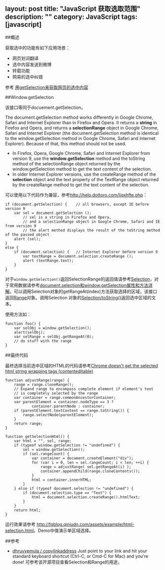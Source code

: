 layout: post
title: "JavaScript 获取选取范围"
description: ""
category: JavaScript
tags: [javascript]
---
##概述

获取选中的功能有如下应用场景：

- 网页划词翻译 
- 选中内容发送到微博 
- 转载功能 
- 网易的选中纠错 

参考 [用getSelection来获取网页的选中内容](http://classjs.com/2011/11/17/%E7%94%A8getselection%E6%9D%A5%E8%8E%B7%E5%8F%96%E7%BD%91%E9%A1%B5%E7%9A%84%E9%80%89%E4%B8%AD%E5%86%85%E5%AE%B9/)

<!--more-->

##Window.getSelection

该接口等同于docuement.getSelection。

The document.getSelection method works differently in Google Chrome, Safari and Internet Explorer than in Firefox and Opera. It returns a **string** in Firefox and Opera, and returns a **selectionRange** object in Google Chrome, Safari and Internet Explorer (the document.getSelection method is identical to the window.getSelection method in Google Chrome, Safari and Internet Explorer). Because of that, this method should not be used. 

- In Firefox, Opera, Google Chrome, Safari and Internet Explorer from version 9, use the **window.getSelection** method and the toString method of the selectionRange object returned by the window.getSelection method to get the text content of the selection.
- In older Internet Explorer versions, use the createRange method of the **selection** object and the text property of the TextRange object returned by the createRange method to get the text content of the selection.

可以使用以下代码作为兼容，参考<http://help.dottoro.com/ljqxhfte.php>：

    if (document.getSelection) {    // all browsers, except IE before version 9
        var sel = document.getSelection ();
            // sel is a string in Firefox and Opera, 
            // and a selectionRange object in Google Chrome, Safari and IE from version 9
            // the alert method displays the result of the toString method of the passed object
        alert (sel);
    } 
    else {
        if (document.selection) {   // Internet Explorer before version 9
            var textRange = document.selection.createRange ();
            alert (textRange.text);
        }
    }


对于`window.getSelection()`返回SelectionRange的返回值请参考[Selection](https://developer.mozilla.org/en-US/docs/DOM/Selection)，对于常用数据请参考[document.selection和window.getSelection属性和方法详解](http://www.lowxp.com/g/article/detail/269)。可以调用Selection对象的getRangeAt(index)方法获取选择的区域，该接口返回[Range](https://developer.mozilla.org/en-US/docs/DOM/range)对象。调用Selection
对象的[Selection/toString()](https://developer.mozilla.org/en-US/docs/Web/API/Selection/toString)返回选中区域的文本。

使用方法如：

    function foo() {
        var selObj = window.getSelection(); 
        alert(selObj);
        var selRange = selObj.getRangeAt(0);
        // do stuff with the range
    }

##最终代码

最终选择当前选中区域的HTML的代码请参考[Chrome doesn't get the selected html string wrapping tags (contenteditable)](http://stackoverflow.com/questions/14691196/chrome-doesnt-get-the-selected-html-string-wrapping-tags-contenteditable)

    function adjustRange(range) {
        range = range.cloneRange();
        // Expand range to encompass complete element if element's text
        // is completely selected by the range
        var container = range.commonAncestorContainer;
        var parentElement = container.nodeType == 3 ?
                container.parentNode : container;
        if (parentElement.textContent == range.toString()) {
            range.selectNode(parentElement);
        }
        return range;
    }

    function getSelectionHtml() {
        var html = "", sel, range;
        if (typeof window.getSelection != "undefined") {
            sel = window.getSelection();
            if (sel.rangeCount) {
                var container = document.createElement("div");
                for (var i = 0, len = sel.rangeCount; i < len; ++i) {
                    range = adjustRange( sel.getRangeAt(i) );
                    container.appendChild(range.cloneContents());
                }
                html = container.innerHTML;
            }
        } else if (typeof document.selection != "undefined") {
            if (document.selection.type == "Text") {
                html = document.selection.createRange().htmlText;
            }
        }
        return html;
    }

运行效果请参考 <http://fqblog.qiniudn.com/assets/example/html-selection.html>。Demo中值演示单区域选择。

##参考
- [dhruvvemula / copylinkaddress](https://github.com/dhruvvemula/copylinkaddress) Just point to your link and hit your standard keyboard shortcut (Ctrl-C, or Cmd-C for Mac) and you're done! 可参考该开源项目查看Selection和Range的用途。
